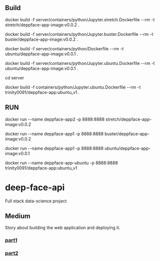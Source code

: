 
## Build
docker build -f  server/containers/python/Jupyter.stretch.Dockerfile --rm -t stretch/deppface-app-image:v0.0.2 .

docker build -f  server/containers/python/Jupyter.buster.Dockerfile --rm -t buster/deppface-app-image:v0.0.2 .

docker build -f  server/containers/python/Dockerfile --rm -t ubuntu/deppface-app-image:v0.0.1 .

docker build -f server/containers/python/Jupyter.ubuntu.Dockerfile --rm -t ubuntu/deppface-app-image:v0.0.1 .

cd server


docker build -f containers/python/Jupyter.ubuntu.Dockerfile --rm -t trinity0091/deppface-app:ubuntu_v1 .


## RUN

docker run --name deppface-app2  -p 8888:8888 stretch/deppface-app-image:v0.0.2

docker run --name deppface-app1  -p 8888:8888 buster/deppface-app-image:v0.0.2



docker run --name deppface-app1  -p 8888:8888 ubuntu/deppface-app-image:v0.0.1

docker run --name deppface-app-ubuntu  -p 8888:8888 trinity0091/deppface-app:ubuntu_v1

# deep-face-api
Full stack data-science project


## Medium

Story about building the web application and deploying it.


### [part1](https://medium.com/@sdamoosavi/deploy-deepface-model-fastapi-develop-2e33374db6f2)
### [part2](https://medium.com/@sdamoosavi/deploy-deepface-model-fastapi-heroku-deployment-8e007e72c455)
